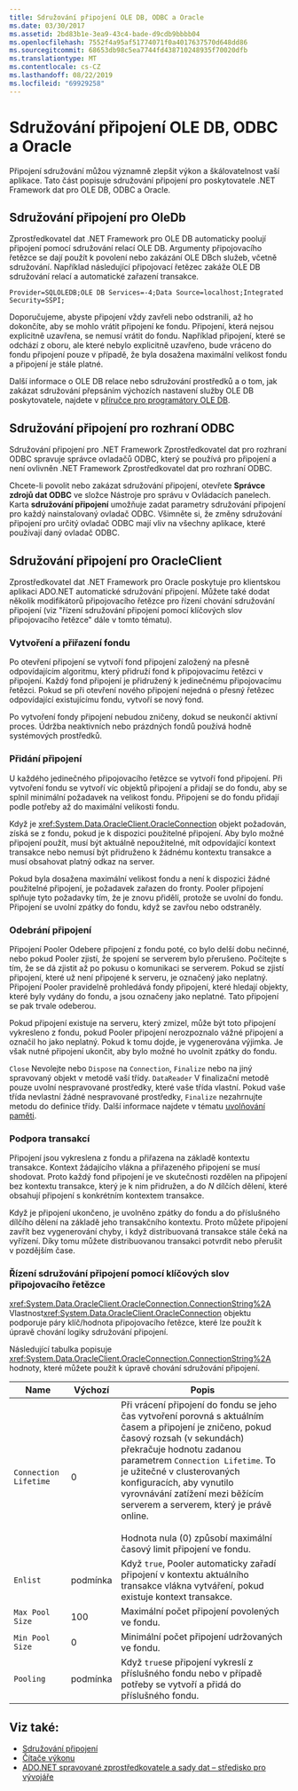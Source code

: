 ```yaml
---
title: Sdružování připojení OLE DB, ODBC a Oracle
ms.date: 03/30/2017
ms.assetid: 2bd83b1e-3ea9-43c4-bade-d9cdb9bbbb04
ms.openlocfilehash: 7552f4a95af51774071f0a4017637570d648dd86
ms.sourcegitcommit: 68653db98c5ea7744fd438710248935f70020dfb
ms.translationtype: MT
ms.contentlocale: cs-CZ
ms.lasthandoff: 08/22/2019
ms.locfileid: "69929258"
---
```

# <a name="ole-db-odbc-and-oracle-connection-pooling"></a>Sdružování připojení OLE DB, ODBC a Oracle
Připojení sdružování můžou významně zlepšit výkon a škálovatelnost vaší aplikace. Tato část popisuje sdružování připojení pro poskytovatele .NET Framework dat pro OLE DB, ODBC a Oracle.  
  
## <a name="connection-pooling-for-oledb"></a>Sdružování připojení pro OleDb  
 Zprostředkovatel dat .NET Framework pro OLE DB automaticky poolují připojení pomocí sdružování relací OLE DB. Argumenty připojovacího řetězce se dají použít k povolení nebo zakázání OLE DBch služeb, včetně sdružování. Například následující připojovací řetězec zakáže OLE DB sdružování relací a automatické zařazení transakce.  
  
```  
Provider=SQLOLEDB;OLE DB Services=-4;Data Source=localhost;Integrated Security=SSPI;  
```  
  
 Doporučujeme, abyste připojení vždy zavřeli nebo odstranili, až ho dokončíte, aby se mohlo vrátit připojení ke fondu. Připojení, která nejsou explicitně uzavřena, se nemusí vrátit do fondu. Například připojení, které se odchází z oboru, ale které nebylo explicitně uzavřeno, bude vráceno do fondu připojení pouze v případě, že byla dosažena maximální velikost fondu a připojení je stále platné.  
  
 Další informace o OLE DB relace nebo sdružování prostředků a o tom, jak zakázat sdružování přepsáním výchozích nastavení služby OLE DB poskytovatele, najdete v [příručce pro programátory OLE DB](https://go.microsoft.com/fwlink/?linkid=45232).  
  
## <a name="connection-pooling-for-odbc"></a>Sdružování připojení pro rozhraní ODBC  
 Sdružování připojení pro .NET Framework Zprostředkovatel dat pro rozhraní ODBC spravuje správce ovladačů ODBC, který se používá pro připojení a není ovlivněn .NET Framework Zprostředkovatel dat pro rozhraní ODBC.  
  
 Chcete-li povolit nebo zakázat sdružování připojení, otevřete **Správce zdrojů dat ODBC** ve složce Nástroje pro správu v Ovládacích panelech. Karta **sdružování připojení** umožňuje zadat parametry sdružování připojení pro každý nainstalovaný ovladač ODBC. Všimněte si, že změny sdružování připojení pro určitý ovladač ODBC mají vliv na všechny aplikace, které používají daný ovladač ODBC.  
  
## <a name="connection-pooling-for-oracleclient"></a>Sdružování připojení pro OracleClient  
 Zprostředkovatel dat .NET Framework pro Oracle poskytuje pro klientskou aplikaci ADO.NET automatické sdružování připojení. Můžete také dodat několik modifikátorů připojovacího řetězce pro řízení chování sdružování připojení (viz "řízení sdružování připojení pomocí klíčových slov připojovacího řetězce" dále v tomto tématu).  
  
### <a name="pool-creation-and-assignment"></a>Vytvoření a přiřazení fondu  
 Po otevření připojení se vytvoří fond připojení založený na přesně odpovídajícím algoritmu, který přidruží fond k připojovacímu řetězci v připojení. Každý fond připojení je přidružený k jedinečnému připojovacímu řetězci. Pokud se při otevření nového připojení nejedná o přesný řetězec odpovídající existujícímu fondu, vytvoří se nový fond.  
  
 Po vytvoření fondy připojení nebudou zničeny, dokud se neukončí aktivní proces. Údržba neaktivních nebo prázdných fondů používá hodně systémových prostředků.  
  
### <a name="connection-addition"></a>Přidání připojení  
 U každého jedinečného připojovacího řetězce se vytvoří fond připojení. Při vytvoření fondu se vytvoří víc objektů připojení a přidají se do fondu, aby se splnil minimální požadavek na velikost fondu. Připojení se do fondu přidají podle potřeby až do maximální velikosti fondu.  
  
 Když je <xref:System.Data.OracleClient.OracleConnection> objekt požadován, získá se z fondu, pokud je k dispozici použitelné připojení. Aby bylo možné připojení použít, musí být aktuálně nepoužitelné, mít odpovídající kontext transakce nebo nemusí být přidruženo k žádnému kontextu transakce a musí obsahovat platný odkaz na server.  
  
 Pokud byla dosažena maximální velikost fondu a není k dispozici žádné použitelné připojení, je požadavek zařazen do fronty. Pooler připojení splňuje tyto požadavky tím, že je znovu přidělí, protože se uvolní do fondu. Připojení se uvolní zpátky do fondu, když se zavřou nebo odstraněly.  
  
### <a name="connection-removal"></a>Odebrání připojení  
 Připojení Pooler Odebere připojení z fondu poté, co bylo delší dobu nečinné, nebo pokud Pooler zjistí, že spojení se serverem bylo přerušeno. Počítejte s tím, že se dá zjistit až po pokusu o komunikaci se serverem. Pokud se zjistí připojení, které už není připojené k serveru, je označený jako neplatný. Připojení Pooler pravidelně prohledává fondy připojení, které hledají objekty, které byly vydány do fondu, a jsou označeny jako neplatné. Tato připojení se pak trvale odeberou.  
  
 Pokud připojení existuje na serveru, který zmizel, může být toto připojení vykresleno z fondu, pokud Pooler připojení nerozpoznalo vážné připojení a označil ho jako neplatný. Pokud k tomu dojde, je vygenerována výjimka. Je však nutné připojení ukončit, aby bylo možné ho uvolnit zpátky do fondu.  
  
 `Close` Nevolejte nebo `Dispose` na `Connection`, `Finalize` nebo na jiný spravovaný objekt v metodě vaší třídy. `DataReader` V finalizační metodě pouze uvolní nespravované prostředky, které vaše třída vlastní. Pokud vaše třída nevlastní žádné nespravované prostředky, `Finalize` nezahrnujte metodu do definice třídy. Další informace najdete v tématu [uvolňování paměti](../../../standard/garbage-collection/index.md).  
  
### <a name="transaction-support"></a>Podpora transakcí  
 Připojení jsou vykreslena z fondu a přiřazena na základě kontextu transakce. Kontext žádajícího vlákna a přiřazeného připojení se musí shodovat. Proto každý fond připojení je ve skutečnosti rozdělen na připojení bez kontextu transakce, který je k nim přidružen, a do *N* dílčích dělení, které obsahují připojení s konkrétním kontextem transakce.  
  
 Když je připojení ukončeno, je uvolněno zpátky do fondu a do příslušného dílčího dělení na základě jeho transakčního kontextu. Proto můžete připojení zavřít bez vygenerování chyby, i když distribuovaná transakce stále čeká na vyřízení. Díky tomu můžete distribuovanou transakci potvrdit nebo přerušit v pozdějším čase.  
  
### <a name="controlling-connection-pooling-with-connection-string-keywords"></a>Řízení sdružování připojení pomocí klíčových slov připojovacího řetězce  
 <xref:System.Data.OracleClient.OracleConnection.ConnectionString%2A> Vlastnost<xref:System.Data.OracleClient.OracleConnection> objektu podporuje páry klíč/hodnota připojovacího řetězce, které lze použít k úpravě chování logiky sdružování připojení.  
  
 Následující tabulka popisuje <xref:System.Data.OracleClient.OracleConnection.ConnectionString%2A> hodnoty, které můžete použít k úpravě chování sdružování připojení.  
  
|Name|Výchozí|Popis|  
|----------|-------------|-----------------|  
|`Connection Lifetime`|0|Při vrácení připojení do fondu se jeho čas vytvoření porovná s aktuálním časem a připojení je zničeno, pokud časový rozsah (v sekundách) překračuje hodnotu zadanou parametrem `Connection Lifetime`. To je užitečné v clusterovaných konfiguracích, aby vynutilo vyrovnávání zatížení mezi běžícím serverem a serverem, který je právě online.<br /><br /> Hodnota nula (0) způsobí maximální časový limit připojení ve fondu.|  
|`Enlist`|podmínka|Když `true`, Pooler automaticky zařadí připojení v kontextu aktuálního transakce vlákna vytváření, pokud existuje kontext transakce.|  
|`Max Pool Size`|100|Maximální počet připojení povolených ve fondu.|  
|`Min Pool Size`|0|Minimální počet připojení udržovaných ve fondu.|  
|`Pooling`|podmínka|Když `true`se připojení vykreslí z příslušného fondu nebo v případě potřeby se vytvoří a přidá do příslušného fondu.|  
  
## <a name="see-also"></a>Viz také:

- [Sdružování připojení](../../../../docs/framework/data/adonet/connection-pooling.md)
- [Čítače výkonu](../../../../docs/framework/data/adonet/performance-counters.md)
- [ADO.NET spravované zprostředkovatele a sady dat – středisko pro vývojáře](https://go.microsoft.com/fwlink/?LinkId=217917)
